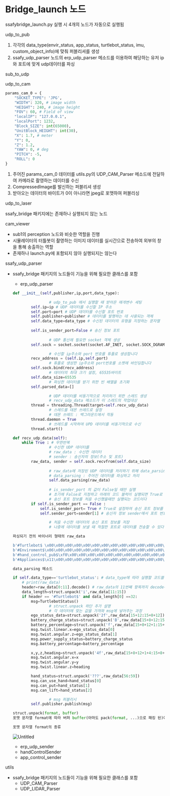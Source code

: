 
# Bridge_launch 노드

ssafybridge_launch.py 실행 시 4개의 노드가 자동으로 실행됨

udp_to_pub

1. 각각의 data_type(envir_status, app_status, turtlebot_status, imu, custom_object_info)에 맞춰 퍼블리셔를 생성
2. ssafy_udp_parser 노드의 erp_udp_parser 메소드를 이용하여 해당하는 유저 ip와 포트에 맞게 udp데이터를 파싱

sub_to_udp

udp_to_cam

```python
params_cam_0 = {
    "SOCKET_TYPE": 'JPG',
    "WIDTH": 320, # image width
    "HEIGHT": 240, # image height
    "FOV": 60, # Field of view
    "localIP": "127.0.0.1",
    "localPort": 1232,
    "Block_SIZE": int(65000),
    "UnitBlock_HEIGHT": int(30),
    "X": 1.7, # meter
    "Y": 0,
    "Z": 1.2,
    "YAW": 0, # deg
    "PITCH": -5,
    "ROLL": 0
}
```

1. 주어진 params_cam_0 데이터를 utils.py의 UDP_CAM_Parser 메소드에 전달하여 카메라로 촬영하는 데이터를 수신
2. CompressedImage를 발신하는 퍼블리셔 생성
3. 받아오는 데이터의 바이트가 0이 아니라면 jpeg로 포맷하여 퍼블리싱

udp_to_laser

ssafy_bridge 패키지에는 존재하나 실행되지 않는 노드

cam_viewer

- sub1의 perception 노드와 비슷한 역할을 진행
- 시뮬레이터의 터틀봇이 촬영하는 이미지 데이터를 실시간으로 전송하여 외부의 창을 통해 송출하는 역할
- 존재하나 launch.py에 포함되지 않아 실행되지는 않는다

ssafy_udp_parser

- ssafy_bridge 패키지의 노드들이 기능을 위해 필요한 클래스를 포함
    - erp_udp_parser
    
    ```python
    def __init__(self,publisher,ip,port,data_type):
    
    				# udp_to_pub 에서 실행할 때 받아온 매개변수 세팅
            self.ip=ip # UDP 데이터를 수신할 IP 주소
            self.port=port # UDP 데이터를 수신할 포트 번호
            self.publisher=publisher # 데이터를 발행하는 데 사용되는 객체
            self.data_type=data_type # 수신된 데이터의 유형을 지정하는 문자열
    				
            self.is_sender_port=False # 송신 정보 포트
    			
    				# UDP 통신에 필요한 socket 객체 생성
            self.sock = socket.socket(socket.AF_INET, socket.SOCK_DGRAM)
    
    				# 수신할 ip주소와 port 번호를 튜플로 생성합니다
            recv_address = (self.ip,self.port)
    				# 튜플로 생성한 ip주소와 port번호를 소켓에 바인딩합니다
            self.sock.bind(recv_address)
    				# 데이터의 최대 크기 설정, 65535바이트
            self.data_size=65535 
    				# 파싱한 데이터를 받기 위한 빈 배열을 초기화
            self.parsed_data=[]
    
    				# UDP 데이터를 비동기적으로 처리하기 위한 스레드 생성
    				# recv_udp_data 메소드가 이 스레드의 작업대상
            thread = threading.Thread(target=self.recv_udp_data)
    				# 스레드를 데몬 쓰레드로 설정
    				# 데몬 쓰레드 : 백그라운드에서 작동
            thread.daemon = True 
    				# 쓰레드를 시작하여 UPD 데이터를 비동기적으로 수신
            thread.start()
    ```
    
    ```python
    def recv_udp_data(self):
        while True : # 무한반복
    				# 수신한 UDP 데이터를
    				# raw_data : 수신한 데이터
    				# sender : 송신자의 정보(주소 및 포트)
            raw_data, sender = self.sock.recvfrom(self.data_size)
            
    				# raw_data에 저장된 UDP 데이터를 처리하기 위해 data_parsing 메서드를 호출
    				# data_parsing : 주어진 데이터를 파싱하고 처리
    				self.data_parsing(raw_data)
            
    				# is_sender_port 의 값이 False일 때만 실행
    				# 초기에 False로 지정하고 아래의 코드 블럭이 실행되면 True로 변하기 때문에
    				# 송신 포트 정보를 처음 수신했을때만 실행되는 코드이다
            if self.is_sender_port == False :
                self.is_sender_port= True # True로 설정하여 송신 포트 정보를 한번만 저장하도록 한다
                self.sender_port=sender[1] # 송신자 정보 sender에서 포트 번호(sender[1])를 추출하여 저장
    
    				# 처음 수신한 데이터의 송신 포트 정보를 저장
    				# 나중에 데이터를 보낼 때 적절한 포트로 데이터를 전송할 수 있다
    ```
    
    ```python
    파싱되기 전의 바이너리 형태의 raw_data
    
    b'#Turtlebot$ \x00\x00\x00\x00\x00\x00\x00\x00\x00\x00\x00\x00\x00\x00\x00\x83\x9a>\xb6\x00\x00\x00\x00\x00\x00\x00\x00\x00ta\x16\xc1dt\xf6\xc0\x80\\\xc4:\x08\xa7\xb4B\x00\x00\x00\r\n'
    b'#Enviroment$\x06\x00\x00\x00\x00\x00\x00\x00\x00\x00\x00\x00\x00\x00\x00\x00\x01\x0b\t\x01\r\x00\r\n'
    b'#hand_control_pub$\xf0\x00\x00\x00\x00\x00\x00\x00\x00\x00\x00\x00\x00\x00\x00\x00\x00\x00\x00\x00\x00\x00\x00\x00\x00\x00\x00\x00\x00\x00\x00\x00\x00\x00\x00\x00\x00\x00\x00\x00\x00\x00\x00\x00\x00\x00\x00\x00\x00\x00\x00\x00\x00\x00\x00\x00\x00\x00\x00\x00\x00\x00\x00\x00\x00\x00\x00\x00\x00\x00\x00\x00\x00\x00\x00\x00\x00\x00\x00\x00\x00\x00\x00\x00\x00\x00\x00\x00\x00\x00\x00\x00\x00\x00\x00\x00\x00\x00\x00\x00\x00\x00\x00\x00\x00\x00\x00\x00\x00\x00\x00\x00\x00\x00\x00\x00\x00\x00\x00\x00\x00\x00\x00\x00\x00\x00\x00\x00\x00\x00\x00\x00\x00\x00\x00\x00\x00\x00\x00\x00\x00\x00\x00\x00\x00\x00\x00\x00\x00\x00\x00\x00\x00\x00\x00\x00\x00\x00\x00\x00\x00\x00\x00\x00\x00\x00\x00\x00\x00\x00\x00\x00\x00\x00\x00\x00\x00\x00\x00\x00\x00\x00\x00\x00\x00\x00\x00\x00\x00\x00\x00\x00\x00\x00\x00\x00\x00\x00\x00\x00\x00\x00\x00\x00\x00\x00\x00\x00\x00\x00\x00\x00\x00\x00\x00\x00\x00\x00\x00\x00\x00\x00\x00\x00\x00\x00\x00\x00\x00\x00\x00\x00\x00\x00\x00\x00\x00\x00\x00\x00\x00\x00\x00\x00\x00\x00\x00\x00\x00\x00\x00\x00\x00\x00\x00\x00\r\n'
    b'#Appliances$\x11\x00\x00\x00\x00\x00\x00\x00\x00\x00\x00\x00\x00\x00\x00\x00\x02\x02\x02\x02\x02\x02\x02\x02\x02\x02\x02\x02\x02\x02\x02\x02\x02\r\n'
    
    data_parsing 메소드
    
    if self.data_type=='turtlebot_status': # data_type에 따라 실행할 코드블럭 분리
        # print(raw_data)
        header=raw_data[0:11].decode() # raw_data의 11번째 항목까지 decode하여 header로 설정
        data_length=struct.unpack('i',raw_data[11:15])
        if header == '#Turtlebot$' and data_length[0] ==32:
            msg=TurtlebotStatus()
    				# struct.unpack 하단 추가 설명
    				# 각 데이터에 맞는 값을 가져와 msg에 넣어주는 과정
            ego_status_data=struct.unpack('2f',raw_data[15+12:15+8+12])
            battery_charge_status=struct.unpack('B',raw_data[15+8+12:15+8+12+1])[0]
            battery_percentage=struct.unpack('f',raw_data[15+8+12+1:15+8+12+1+4])[0]
            msg.twist.linear.x=ego_status_data[0]
            msg.twist.angular.z=ego_status_data[1]
            msg.power_supply_status=battery_charge_status
            msg.battery_percentage=battery_percentage
    
            x,y,z,heading=struct.unpack('4f',raw_data[15+8+12+1+4:15+8+12+1+4+16])
            msg.twist.angular.x=x
            msg.twist.angular.y=y
            msg.twist.linear.z=heading
    
            hand_status=struct.unpack('???',raw_data[56:59])
            msg.can_use_hand=hand_status[0]
            msg.can_put=hand_status[1]
            msg.can_lift=hand_status[2]
    
    				# msg 퍼블리시
            self.publisher.publish(msg)
    
    ```
    
    ```python
    struct.unpack(format, buffer)
    포맷 문자열 format에 따라 버퍼 buffer(아마도 pack(format, ...)으로 패킹 된)에서 언 패킹 합니다. 정확히 하나의 항목을 포함하더라도 결과는 튜플입니다. 바이트 단위의 버퍼 크기는 (calcsize()에 의해 반영되는) 포맷이 요구하는 크기와 일치해야 합니다.
    
    포맷 문자열 format의 종류
    ```
    
    ![Untitled](https://prod-files-secure.s3.us-west-2.amazonaws.com/cd20751b-e4bb-48a3-9815-f42c4e455b3e/93b60615-2bf0-4195-8cd2-e44a9438fa74/Untitled.png)
    
    - erp_udp_sender
    - handControlSender
    - app_control_sender

utils

- ssafy_bridge 패키지의 노드들이 기능을 위해 필요한 클래스를 포함
    - UDP_CAM_Parser
    - UDP_LIDAR_Parser
